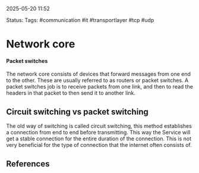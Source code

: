 2025-05-20 11:52

Status:
Tags: #communication #it #transportlayer #tcp #udp 

# Network core


#### Packet switches
The network core consists of devices that forward messages from one end to the other. These are usually referred to as routers or packet switches. A packet switches job is to receive packets from one link, and then to read the headers in that packet to then send it to another link. 

## Circuit switching vs packet switching

The old way of switching is called circuit switching, this method establishes a connection from end to end before transmitting. This way the Service will get a stable connection for the entire duration of the connection. This is not very beneficial for the type of connection that the internet often consists of. 


## References